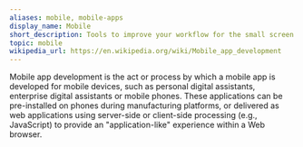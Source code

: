 ```yaml
---
aliases: mobile, mobile-apps
display_name: Mobile
short_description: Tools to improve your workflow for the small screen.
topic: mobile
wikipedia_url: https://en.wikipedia.org/wiki/Mobile_app_development
---
```

Mobile app development is the act or process by which a mobile app is developed for mobile devices, such as personal digital assistants, enterprise digital assistants or mobile phones. These applications can be pre-installed on phones during manufacturing platforms, or delivered as web applications using server-side or client-side processing (e.g., JavaScript) to provide an "application-like" experience within a Web browser.

